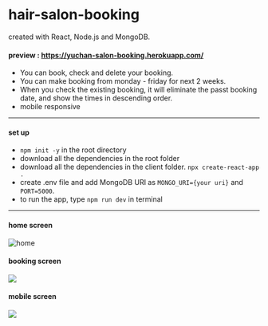 # hair-salon-booking

created with React, Node.js and MongoDB.

#### preview : https://yuchan-salon-booking.herokuapp.com/

- You can book, check and delete your booking.
- You can make booking from monday - friday for next 2 weeks.
- When you check the existing booking, it will eliminate the passt booking date, and show the times in descending order.
- mobile responsive

___

#### set up
- `npm init -y` in the root directory
- download all the dependencies in the root folder
- download all the dependencies in the client folder. `npx create-react-app .`
- create .env file and add MongoDB URI as `MONGO_URI={your uri}` and `PORT=5000`.
- to run the app, type `npm run dev` in terminal

___

#### home screen

![home](https://i.imgur.com/4gwjK81m.jpg)

#### booking screen

![](https://i.imgur.com/T8HDpslm.jpg)

#### mobile screen

![](https://i.imgur.com/ss6T8vVm.jpg)
